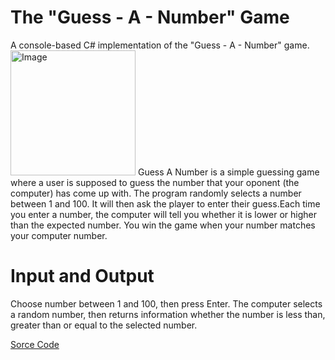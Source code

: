 # The "Guess - A - Number" Game
A console-based C# implementation of the "Guess - A - Number" game.
<img alt="Image" width = "200 px" src= "[https://www.funbrain.com/assets/img/content-cards/games%2Fguess_the_number.png](https://www.teachwithict.com/uploads/5/5/8/2/5582303/published/guess-the-number.png?1611311296)https://www.teachwithict.com/uploads/5/5/8/2/5582303/published/guess-the-number.png?1611311296" />
Guess A Number is a simple guessing game where a user is supposed to guess the number that your oponent (the computer) has come up
with. The program randomly selects a number between 1 and 100. It will then ask the player to enter their guess.Each time you enter a number,
the computer will tell you whether it is lower or higher than the expected number.
You win the game when your number matches your computer number.

# Input and Output
Choose number between 1 and 100, then press Enter.
The computer selects a random number, then returns information whether the number is less than, greater than or equal to the selected number.

[Sorce Code](GuessANumber/GuessANumber.cs)
